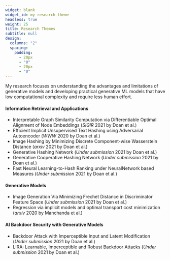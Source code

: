```yaml
---
widget: blank
widget_id: my-research-theme
headless: true
weight: 25
title: Research Themes
subtitle: null
design:
  columns: "2"
  spacing:
    padding:
      - 20px
      - "0"
      - 20px
      - "0"
---
```

My research focuses on understanding the advantages and limitations of generative models and developing practical generative ML models that have low computational complexity and require less human effort. 

#### Information Retrieval and Applications

* Interpretable Graph Similarity Computation via Differentiable Optimal Alignment of Node Embeddings (*SIGIR* 2021 by Doan et al.)
* Efficient Implicit Unsupervised Text Hashing using Adversarial Autoencoder (*WWW* 2020 by Doan et al.)
* Image Hashing by Minimizing Discrete Component-wise Wasserstein Distance (*arxiv* 2021 by Doan et al.)
* Generative Hashing Network (*Under submission* 2021 by Doan et al.)
* Generative Cooperative Hashing Network (*Under submission* 2021 by Doan et al.)
* Fast Neural Learning-to-Hash Ranking under NeuralNetwork based Measures  (*Under submission* 2021 by Doan et al.)

#### Generative Models

* Image Generation Via Minimizing Frechet Distance in Discriminator Feature Space (*Under submission* 2021 by Doan et al.)
* Regression via implicit models and optimal transport cost minimization (*arxiv* 2020 by Manchanda et al.)

#### AI Backdoor Security with Generative Models

* Backdoor Attack with Imperceptible Input and Latent Modification (*Under submission* 2021 by Doan et al.)
* LIRA: Learnable, Imperceptible and Robust Backdoor Attacks (*Under submission* 2021 by Doan et al.)



